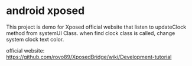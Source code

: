 # android xposed

This project is demo for Xposed official website that listen to updateClock method from systemUI Class. when find clock class is called, change system clock text color.

official website: https://github.com/rovo89/XposedBridge/wiki/Development-tutorial


